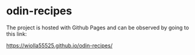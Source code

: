 # odin-recipes

The project is hosted with Github Pages and can be observed by going to this link:

 https://wiolla55525.github.io/odin-recipes/
